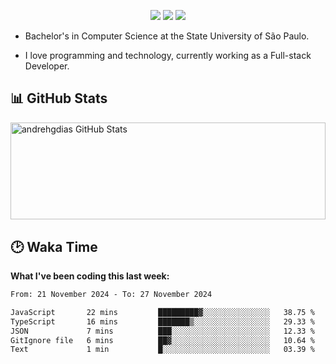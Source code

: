 <p align="center"> 
  <a href="https://andredias.dev.br/"><img src ="https://img.shields.io/badge/portfolio-offline-%23.svg?&style=for-the-badge&logo=&logoColor=white%22"></a>
  <a href="https://www.linkedin.com/in/andr%C3%A9-dias-6436811b4/"><img src="https://img.shields.io/badge/linkedin-%230077B5.svg?&style=for-the-badge&logo=linkedin&logoColor=white" /></a>
  <a href="https://www.instagram.com/andrehgdias/"><img src = "https://img.shields.io/badge/instagram-%23E4405F.svg?&style=for-the-badge&logo=instagram&logoColor=white"></a>
</p>

- Bachelor's in Computer Science at the State University of São Paulo.

- I love programming and technology, currently working as a Full-stack Developer.

<h2>📊 GitHub Stats</h2>

<span><img align="center" width="100%" height="155.42px" src="https://github-readme-stats.vercel.app/api?username=andrehgdias&show_icons=true&line_height=27&count_private=true" alt="andrehgdias GitHub Stats"/><span/>

<h2>🕑 Waka Time</h2>

**What I've been coding this last week:**

<!--START_SECTION:waka-->

```txt
From: 21 November 2024 - To: 27 November 2024

JavaScript       22 mins         █████████▓░░░░░░░░░░░░░░░   38.75 %
TypeScript       16 mins         ███████▒░░░░░░░░░░░░░░░░░   29.33 %
JSON             7 mins          ███░░░░░░░░░░░░░░░░░░░░░░   12.33 %
GitIgnore file   6 mins          ██▓░░░░░░░░░░░░░░░░░░░░░░   10.64 %
Text             1 min           █░░░░░░░░░░░░░░░░░░░░░░░░   03.39 %
```

<!--END_SECTION:waka-->
